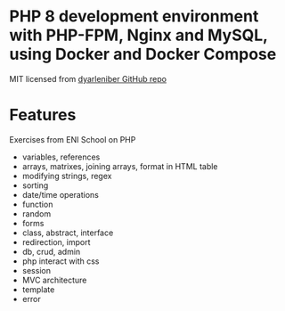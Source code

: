 # PHP 8 development environment with PHP-FPM, Nginx and MySQL, using Docker and Docker Compose
MIT licensed from [dyarleniber GitHub repo](https://github.com/dyarleniber/docker-php/tree/master)

# Features
Exercises from ENI School on PHP
- variables, references
- arrays, matrixes, joining arrays, format in HTML table
- modifying strings, regex
- sorting
- date/time operations
- function
- random
- forms
- class, abstract, interface
- redirection, import
- db, crud, admin
- php interact with css
- session
- MVC architecture
- template
- error
